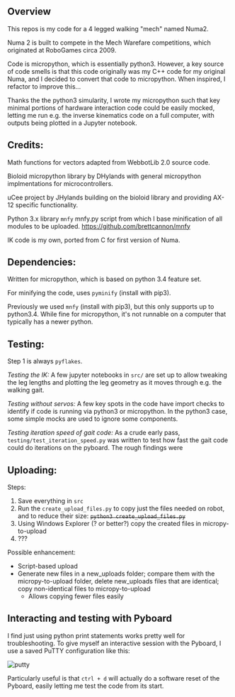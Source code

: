 Overview
--------
This repos is my code for a 4 legged walking "mech" named Numa2.

Numa 2 is built to compete in the Mech Warefare competitions, which originated
at RoboGames circa 2009.

Code is micropython, which is essentially python3. However, a key source of
code smells is that this code originally was my C++ code for my original Numa,
and I decided to convert that code to micropython. When inspired, I refactor
to improve this...

Thanks the the python3 simularity, I wrote my micropython such that key minimal
portions of hardware interaction code could be easily mocked, letting me run e.g.
the inverse kinematics code on a full computer, with outputs being plotted
in a Jupyter notebook.


Credits:
--------

Math functions for vectors adapted from WebbotLib 2.0 source code.

Bioloid micropython library by DHylands with general micropython implmentations for microcontrollers.

uCee project by JHylands building on the bioloid library and providing AX-12 specific functionality.

Python 3.x library `mnfy` mnfy.py script from which I base minification of all modules to be uploaded.
https://github.com/brettcannon/mnfy

IK code is my own, ported from C for first version of Numa.


Dependencies:
-------------
Written for micropython, which is based on python 3.4 feature set.

For minifying the code, uses `pyminify` (install with pip3).

Previously we used `mnfy` (install with pip3), but this only supports up to
python3.4. While fine for micropython, it's not runnable on a computer that
typically has a newer python.

Testing:
--------
Step 1 is always `pyflakes`.

*Testing the IK:* A few jupyter notebooks in `src/` are set up to
allow tweaking the leg lengths and plotting the leg geometry as it moves through e.g.
the walking gait.

*Testing without servos:* A few key spots in the code have import checks to identify if
code is running via python3 or micropython.  In the python3 case, some simple mocks
are used to ignore some components.

*Testing iteration speed of gait code:* As a crude early pass, `testing/test_iteration_speed.py`
was written to test how fast the gait code could do iterations on the pyboard.
The rough findings were 

Uploading:
----------
Steps:

1. Save everything in `src`
2. Run the `create_upload_files.py` to copy just the files needed on robot, and to reduce their size:
   ~~`python3 create_upload_files.py`~~
3. Using Windows Explorer (? or better?) copy the created files in micropy-to-upload
4. ???

Possible enhancement:
- Script-based upload
- Generate new files in a new_uploads folder; compare them with the micropy-to-upload folder,
  delete new_uploads files that are identical; copy non-identical files to micropy-to-upload
  - Allows copying fewer files easily

Interacting and testing with Pyboard
-----------
I find just using python print statements works pretty well for troubleshooting.
To give myself an interactive session with the Pyboard, I use a saved PuTTY configuration
like this:

![putty](images/pyboard_putty.jpg "Simple putty configuration")

Particularly useful is that `ctrl + d` will actually do a software reset of the Pyboard,
easily letting me test the code from its start.
